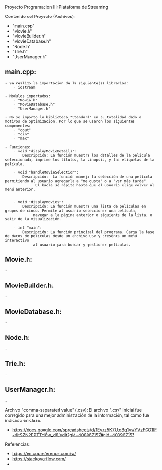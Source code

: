 Proyecto Programacion III: Plataforma de Streaming

Contenido del Proyecto (Archivos):
- "main.cpp"
- "Movie.h"
- "MovieBuilder.h"
- "MovieDatabase.h"
- "Node.h"
- "Trie.h"
- "UserManager.h"


## main.cpp:
	- Se realizo la importacion de la siguiente(s) librerias:
		- iostream

	- Modulos importados:
		- "Movie.h"
		- "MovieDatabase.h"
		- "UserManager.h"

	- No se importo la biblioteca "Standard" en su totalidad dado a motivos de optimizacion. Por lo que se usaron los siguientes componentes:
		- "cout"
		- "cin"
		- "max"

	- Funciones: 
		- void "displayMovieDetails":
			Descripción: La función muestra los detalles de la película seleccionada, imprime los títulos, la sinopsis, y las etiquetas de la película.

		- void "handleMovieSelection":
			Descripción:  La función maneja la selección de una película permitiendo al usuario agregarla a "me gusta" o a "ver más tarde".
			      El bucle se repite hasta que el usuario elige volver al menú anterior.

		
		- void "displayMovies":
			Descripción: La función muestra una lista de películas en grupos de cinco. Permite al usuario seleccionar una película,
			     navegar a la página anterior o siguiente de la lista, o salir de la visualización.
		
		- int "main":
			Descripción: La función principal del programa. Carga la base de datos de películas desde un archivo CSV y presenta un menú interactivo
			     al usuario para buscar y gestionar películas.
		

## Movie.h:
	- 


## MovieBuilder.h:
	- 


## MovieDatabase.h:
	- 


## Node.h:
	- 


## Trie.h:
	- 


## UserManager.h:
	- 


Archivo "comma-separated value" (.csv):
El archivo ".csv" inicial fue corregido para una mejor administración de la información, tal como fue indicado en clase.

- https://docs.google.com/spreadsheets/d/1Eyxz5K7UtoBq1ywYVzFCO1lF-NjtSZNPEPTTcI6w_d8/edit?gid=408967157#gid=408967157

Referencias:
- https://en.cppreference.com/w/
- https://stackoverflow.com/
- 
